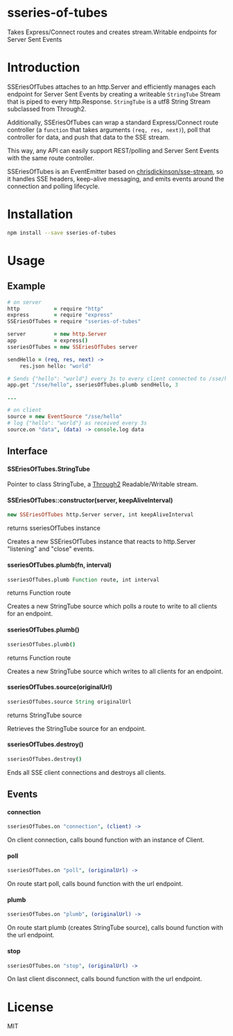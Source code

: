 # sseries-of-tubes
Takes Express/Connect routes and creates stream.Writable endpoints for Server Sent Events

# Introduction

SSEriesOfTubes attaches to an http.Server and efficiently manages each endpoint for Server Sent Events by creating a writeable `StringTube` Stream that is piped to every http.Response.  `StringTube` is a utf8 String Stream subclassed from Through2.

Additionally, SSEriesOfTubes can wrap a standard Express/Connect route controller (a `function` that takes arguments `(req, res, next)`), poll that controller for data, and push that data to the SSE stream.

This way, any API can easily support REST/polling and Server Sent Events with the same route controller.

SSEriesOfTubes is an EventEmitter based on [chrisdickinson/sse-stream](https://github.com/chrisdickinson/sse-stream), so it handles SSE headers, keep-alive messaging, and emits events around the connection and polling lifecycle.

# Installation
```sh
npm install --save sseries-of-tubes
```

# Usage

## Example

```coffee
# on server
http           = require "http"
express        = require "express"
SSEriesOfTubes = require "sseries-of-tubes"

server         = new http.Server
app            = express()
sseriesOfTubes = new SSEriesOfTubes server

sendHello = (req, res, next) ->
    res.json hello: "world"

# Sends {"hello": "world"} every 3s to every client connected to /sse/hello
app.get "/sse/hello", sseriesOfTubes.plumb sendHello, 3

...

# on client
source = new EventSource "/sse/hello"
# log {"hello": "world"} as received every 3s
source.on "data", (data) -> console.log data

```

## Interface

#### SSEriesOfTubes.StringTube

Pointer to class StringTube, a [Through2](https://github.com/rvagg/through2) Readable/Writable stream.

#### SSEriesOfTubes::constructor(server, keepAliveInterval)
```coffee
new SSEriesOfTubes http.Server server, int keepAliveInterval
```
returns sseriesOfTubes instance

Creates a new SSEriesOfTubes instance that reacts to http.Server "listening" and "close" events.

#### sseriesOfTubes.plumb(fn, interval)
```coffee
sseriesOfTubes.plumb Function route, int interval
```
returns Function route

Creates a new StringTube source which polls a route to write to all clients for an endpoint.

#### sseriesOfTubes.plumb()
```coffee
sseriesOfTubes.plumb()
```
returns Function route

Creates a new StringTube source which writes to all clients for an endpoint.

#### sseriesOfTubes.source(originalUrl)
```coffee
sseriesOfTubes.source String originalUrl
```
returns StringTube source

Retrieves the StringTube source for an endpoint.

#### sseriesOfTubes.destroy()
```coffee
sseriesOfTubes.destroy()
```
Ends all SSE client connections and destroys all clients.

## Events

#### connection
```coffee
sseriesOfTubes.on "connection", (client) ->
```
On client connection, calls bound function with an instance of Client.

#### poll
```coffee
sseriesOfTubes.on "poll", (originalUrl) ->
```
On route start poll, calls bound function with the url endpoint.

#### plumb
```coffee
sseriesOfTubes.on "plumb", (originalUrl) ->
```
On route start plumb (creates StringTube source), calls bound function with the url endpoint.

#### stop
```coffee
sseriesOfTubes.on "stop", (originalUrl) ->
```
On last client disconnect, calls bound function with the url endpoint.

# License

MIT
